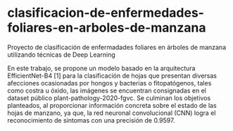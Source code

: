 # clasificacion-de-enfermedades-foliares-en-arboles-de-manzana
Proyecto de clasificación de enfermadades foliares en árboles de manzana utilizando técnicas de Deep Learning

En este trabajo, se propone un modelo basado en la arquitectura EfficientNet-B4 [1] para la clasificación de hojas que presentan diversas afecciones ocasionadas por hongos y bacterias o fitopatógenos, tales como costra u óxido,  las imágenes se encuentran consignadas en el dataset público plant-pathology-2020-fgvc. Se culminan los objetivos planteados, al proporcionar  información concreta sobre el estado de las hojas de manzano, ya que, la red neuronal convolucional (CNN) logra el reconocimiento de síntomas con una precisión de 0.9597.
